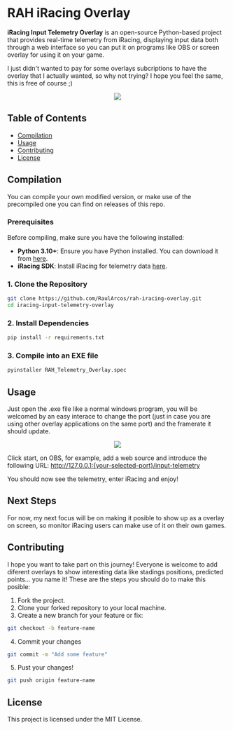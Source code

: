 # **RAH iRacing Overlay**

**iRacing Input Telemetry Overlay** is an open-source Python-based project that provides real-time telemetry from iRacing, displaying input data both through a web interface so you can put it on programs like OBS or screen overlay for using it on your game.

I just didn't wanted to pay for some overlays subcriptions to have the overlay that I actually wanted, so why not trying? I hope you feel the same, this is free of course ;)

<p align="center">
  <img src=https://github.com/RaulArcos/iracing-input-telemetry-overlay/blob/main/images/input-telemetry-gif.gif>
</p>

## **Table of Contents**

- [Compilation](#compilation)
- [Usage](#usage)
- [Contributing](#contributing)
- [License](#license)

## **Compilation**

You can compile your own modified version, or make use of the precompiled one you can find on releases of this repo.

### **Prerequisites**

Before compiling, make sure you have the following installed:

- **Python 3.10+**: Ensure you have Python installed. You can download it from [here](https://www.python.org/downloads/).
- **iRacing SDK**: Install iRacing for telemetry data [here](https://github.com/kutu/pyirsdk.git).
  
### **1. Clone the Repository**

```bash
git clone https://github.com/RaulArcos/rah-iracing-overlay.git
cd iracing-input-telemetry-overlay
```

### **2. Install Dependencies**

```bash
pip install -r requirements.txt
```

### **3. Compile into an EXE file**

```bash
pyinstaller RAH_Telemetry_Overlay.spec
```

## **Usage**

Just open the .exe file like a normal windows program, you will be welcomed by an easy interace to change the port (just in case you are using other overlay applications on the same port) and the framerate it should update.

<p align="center">
  <img src=https://github.com/user-attachments/assets/77a22083-824e-4408-a64e-4774321cbfa0>
</p>

Click start, on OBS, for example, add a web source and introduce the following URL: http://127.0.0.1:{your-selected-port}/input-telemetry

You should now see the telemetry, enter iRacing and enjoy!

## **Next Steps**

For now, my next focus will be on making it posible to show up as a overlay on screen, so monitor iRacing users can make use of it on their own games.

## **Contributing**

I hope you want to take part on this journey! Everyone is welcome to add diferent overlays to show interesting data like stadings positions, predicted points... you name it! These are the steps you should do to make this posible:

1. Fork the project.
2. Clone your forked repository to your local machine.
3. Create a new branch for your feature or fix:
 ```bash
git checkout -b feature-name
```
4. Commit your changes
```bash
git commit -m "Add some feature"
```
5. Pust your changes!
```bash
git push origin feature-name
```

## **License**
This project is licensed under the MIT License.
